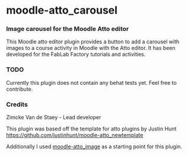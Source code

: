 # moodle-atto_carousel

### Image carousel for the Moodle Atto editor

This Moodle atto editor plugin provides a button to add a carousel with images to a course activity in Moodle with the Atto editor. It has been developed for the FabLab Factory tutorials and activities.

### TODO

Currently this plugin does not contain any behat tests yet. Feel free to contribute.

### Credits

Zimcke Van de Staey - Lead developer


This plugin was based off the template for atto plugins by Justin Hunt
https://github.com/justinhunt/moodle-atto_newtemplate

Additionally I used [moodle-atto_image](https://github.com/JoeyAndres/moodle-atto-image) as a starting point for this plugin. 
